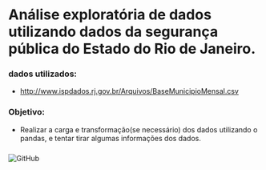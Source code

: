 # Análise exploratória de dados utilizando dados da segurança pública do Estado do Rio de Janeiro.

### dados utilizados:
* http://www.ispdados.rj.gov.br/Arquivos/BaseMunicipioMensal.csv

### Objetivo:
* Realizar a carga e transformação(se necessário) dos dados utilizando o pandas, e tentar tirar algumas informações dos dados.

### 

![GitHub](https://img.shields.io/github/license/Prog-LucasAlves/Analise_Exploratoria_Dados/tree/main/AED_01_Seguraca_Publica)